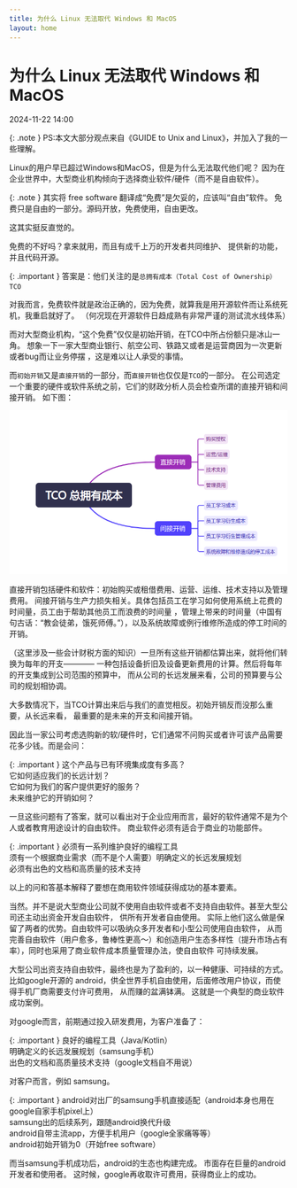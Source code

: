 ```yaml
---
title: 为什么 Linux 无法取代 Windows 和 MacOS
layout: home
---
```


# 为什么 Linux 无法取代 Windows 和 MacOS

2024-11-22 14:00

{: .note }
PS:本文大部分观点来自《GUIDE to Unix and Linux》，并加入了我的一些理解。

Linux的用户早已超过Windows和MacOS，但是为什么无法取代他们呢？
因为在企业世界中，大型商业机构倾向于选择商业软件/硬件（而不是自由软件）。

{: .note }
其实将 free software 翻译成“免费”是欠妥的，应该叫“自由”软件。
免费只是自由的一部分。源码开放，免费使用，自由更改。

这其实挺反直觉的。

免费的不好吗？拿来就用，而且有成千上万的开发者共同维护、
提供新的功能，并且代码开源。

{: .important }
答案是：他们关注的是`总拥有成本（Total Cost of Ownership）TCO`

对我而言，免费软件就是政治正确的，因为免费，就算我是用开源软件而让系统死机，我重启就好了。
（何况现在开源软件日趋成熟有非常严谨的测试流水线体系）

而对大型商业机构，“这个免费”仅仅是初始开销，在TCO中所占份额只是冰山一角。
想象一下一家大型商业银行、航空公司、铁路又或者是运营商因为一次更新或者bug而让业务停摆
，这是难以让人承受的事情。

而`初始开销`又是`直接开销`的一部分，而`直接开销`也仅仅是`TCO`的一部分。
在公司选定一个重要的硬件或软件系统之前，它们的财政分析人员会检查所谓的直接开销和间接开销。
如下图：

![1](assets/images/2024-11-22/1.png)

直接开销包括硬件和软件：初始购买或租借费用、运营、运维、技术支持以及管理费用。
间接开销与生产力损失相关。具体包括员工在学习如何使用系统上花费的时间量，员工由于帮助其他员工而浪费的时间量
，管理上带来的时间量（中国有句古话：“教会徒弟，饿死师傅。”），以及系统故障或例行维修所造成的停工时间的开销。

（这里涉及一些会计财税方面的知识）一旦所有这些开销都估算出来，就将他们转换为每年的开支————
一种包括设备折旧及设备更新费用的计算。然后将每年的开支集成到公司范围的预算中，
而从公司的长远发展来看，公司的预算要与公司的规划相协调。

大多数情况下，当TCO计算出来后与我们的直觉相反。初始开销反而没那么重要，从长远来看，
最重要的是未来的开支和间接开销。

因此当一家公司考虑选购新的软/硬件时，它们通常不问购买或者许可该产品需要花多少钱。而是会问：

{: .important }
这个产品与已有环境集成度有多高？<br>
它如何适应我们的长远计划？<br>
它如何为我们的客户提供更好的服务？<br>
未来维护它的开销如何？

一旦这些问题有了答案，就可以看出对于企业应用而言，最好的软件通常不是为个人或者教育用途设计的自由软件。
商业软件必须有适合于商业的功能部件。

{: .important }
必须有一系列维护良好的编程工具<br>
须有一个根据商业需求（而不是个人需要）明确定义的长远发展规划<br>
必须有出色的文档和高质量的技术支持

以上的问和答基本解释了要想在商用软件领域获得成功的基本要素。

当然。并不是说大型商业公司就不使用自由软件或者不支持自由软件。甚至大型公司还主动出资金开发自由软件，
供所有开发者自由使用。
实际上他们这么做是保留了两者的优势。自由软件可以吸纳众多开发者和小型公司使用自由软件，
从而完善自由软件（用户愈多，鲁棒性更高～）和创造用户生态多样性（提升市场占有率），同时也采用了商业软件成本质量管理办法，使自由软件
可持续发展。

大型公司出资支持自由软件，最终也是为了盈利的，以一种健康、可持续的方式。
比如google开源的 android，供全世界手机自由使用，后面修改用户协议，而使得手机厂商需要支付许可费用，
从而赚的盆满钵满。
这就是一个典型的商业软件成功案例。

对google而言，前期通过投入研发费用，为客户准备了：

{: .important }
良好的编程工具（Java/Kotlin）<br>
明确定义的长远发展规划（samsung手机）<br>
出色的文档和高质量技术支持（google文档自不用说）

对客户而言，例如 samsung。

{: .important }
android对出厂的samsung手机直接适配（android本身也用在google自家手机pixel上）<br>
samsung出的后续系列，跟随android换代升级<br>
android自带主流app，方便手机用户（google全家痛等等）<br>
android初始开销为0（开始free software）

而当samsung手机成功后，android的生态也构建完成。
市面存在巨量的android开发者和使用者。
这时候，google再收取许可费用，获得商业上的成功。
